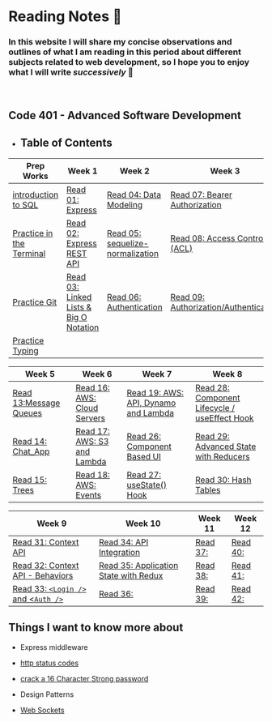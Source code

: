 # **Reading Notes** :notebook:
### In this website I will share my concise observations and outlines of what I am reading in this period about different subjects related to web development, so I hope you to enjoy what I will write *successively* :see_no_evil:
 <br>

 ##  Code 401 - Advanced Software Development
 - ## Table of Contents
 
<!-- |Prep Works    | Week1 | Week2 | Week3   | Week4   | Week5   | Week6   | Week7   | Week8   |
|---|---|---|---|---|---|---|---|---|
|  [introduction to SQL](/Prep_Readings/SQL.md) | [Read 01: Express](./Advance%20Level/class01/Express.md) | [Read 04: Data Modeling](./Advance%20Level/class04/Data%20Modeling.md) |[Read 07: Bearer Authorization](./Advance%20Level/class07/Bearer%20Authorization.md)  |[Read 10: Stacks and Queues](./Advance%20Level//class10/Stacks%20and%20Queues.md)   | [Read 13:Message Queues](./Advance%20Level/class13/Message%20Queues.md)  | [Read 16: AWS: Cloud Servers](./Advance%20Level/class16/AWS%3A%20Cloud%20Servers.md)  | [Read 19: AWS: API, Dynamo and Lambda](./Advance%20Level/class19/AWS%3AAPI_Dynamo%20_and_Lambda.md)  |[Read 28: Component Lifecycle / useEffect Hook](./Advance%20Level/class28/Component%20Lifecycle%20.md)   |
|  [Practice in the Terminal](/Prep_Readings/Terminal.md)  | [Read 02: Express REST API](./Advance%20Level/class02/Express%20REST%20API.md)  | [Read 05: sequelize-normalization](./Advance%20Level/class05/sequelize-normalization.md)  | [Read 08: Access Control (ACL)](./Advance%20Level/class08/Access%20Control%20(ACL).md)  | [Read 11: Event Driven Applications](./Advance%20Level/class11/Event%20Driven%20Applications.md)  | [Read 14: Chat_App](https://github.com/EsraaBanat/Chat_App/blob/main/README.md)  |   [Read 17: AWS: S3 and Lambda](./Advance%20Level/class17/AWS%3A%20S3_and_Lambda.md) |  [Read 26: Component Based UI](./Advance%20Level/class26/Component%20Based%20UI.md)  | [Read 29:]()   |
|  [Practice Git](./Prep_Readings/practicegit.md) | [Read 03: Linked Lists & Big O Notation](./Advance%20Level/class03/BigO%26linked_lists.md) | [Read 06: Authentication](./Advance%20Level/class06/Authentication.md)  |[Read 09: Authorization/Authentication](./Advance%20Level/class09/Authorization_Authentication.md)   |[Read 12: Socket.io](./Advance%20Level/class12/Socket.io.md)   |  [Read 15: Trees](./Advance%20Level/class15/Trees.md)  | [Read 18: AWS: Events](./Advance%20Level/class18/AWS_Events.md)   |   [Read 27: useState() Hook](./Advance%20Level/class27/useState()Hook.md) | [Read 30:]()   |
|[Practice Typing](./Prep_Readings/practicetyping.md)   |   |   |   |   |   |   |   |   | -->


| **Prep Works**                                         | **Week 1**                                                                                 | **Week 2**                                                                               | **Week 3**                                                                                         | **Week 4**                                                                                       |
|--------------------------------------------------------|--------------------------------------------------------------------------------------------|------------------------------------------------------------------------------------------|----------------------------------------------------------------------------------------------------|--------------------------------------------------------------------------------------------------|
| [introduction to SQL](/Prep_Readings/SQL.md)            | [Read 01: Express](./Advance%20Level/class01/Express.md)                                   | [Read 04: Data Modeling](./Advance%20Level/class04/Data%20Modeling.md)                   | [Read 07: Bearer Authorization](./Advance%20Level/class07/Bearer%20Authorization.md)               | [Read 10: Stacks and Queues](./Advance%20Level//class10/Stacks%20and%20Queues.md)                |
| [Practice in the Terminal](/Prep_Readings/Terminal.md) | [Read 02: Express REST API](./Advance%20Level/class02/Express%20REST%20API.md)             | [Read 05: sequelize-normalization](./Advance%20Level/class05/sequelize-normalization.md) | [Read 08: Access Control (ACL)](./Advance%20Level/class08/Access%20Control%20(ACL).md)             | [Read 11: Event Driven Applications](./Advance%20Level/class11/Event%20Driven%20Applications.md) |
| [Practice Git](./Prep_Readings/practicegit.md)         | [Read 03: Linked Lists & Big O Notation](./Advance%20Level/class03/BigO%26linked_lists.md) | [Read 06: Authentication](./Advance%20Level/class06/Authentication.md)                   | [Read 09: Authorization/Authentication](./Advance%20Level/class09/Authorization_Authentication.md) | [Read 12: Socket.io](./Advance%20Level/class12/Socket.io.md)                                     |
| [Practice Typing](./Prep_Readings/practicetyping.md)   |                                                                                            |                                                                                          |                                                                                                    |                                                                                                  |


| **Week 5**                                                                     | **Week 6**                                                                           | **Week 7**                                                                                          | **Week 8**                                                                                             |
|---------------------------------------------------------------------------------|--------------------------------------------------------------------------------------|-----------------------------------------------------------------------------------------------------|--------------------------------------------------------------------------------------------------------|
| [Read 13:Message Queues](./Advance%20Level/class13/Message%20Queues.md)         | [Read 16: AWS: Cloud Servers](./Advance%20Level/class16/AWS%3A%20Cloud%20Servers.md) | [Read 19: AWS: API, Dynamo and Lambda](./Advance%20Level/class19/AWS%3AAPI_Dynamo%20_and_Lambda.md) | [Read 28: Component Lifecycle / useEffect Hook](./Advance%20Level/class28/Component%20Lifecycle%20.md) |
| [Read 14: Chat_App](https://github.com/EsraaBanat/Chat_App/blob/main/README.md) | [Read 17: AWS: S3 and Lambda](./Advance%20Level/class17/AWS%3A%20S3_and_Lambda.md)   | [Read 26: Component Based UI](./Advance%20Level/class26/Component%20Based%20UI.md)                  | [Read 29: Advanced State with Reducers](./Advance%20Level/class29/Advanced%20State%20with%20Reducers.md)                                                                                           |
| [Read 15: Trees](./Advance%20Level/class15/Trees.md)                            | [Read 18: AWS: Events](./Advance%20Level/class18/AWS_Events.md)                      | [Read 27: useState() Hook](./Advance%20Level/class27/useState()Hook.md)                             | [Read 30: Hash Tables](./Advance%20Level/class30/Hash%20Tables.md)                                                                                           |


| **Week 9**   | **Week 10**  | **Week 11**  | **Week 12** |
|--------------|--------------|--------------|--------------|
| [Read 31: Context API](./Advance%20Level/class31/Context%20API.md) | [Read 34:  API Integration](./Advance%20Level/class34/%20API%20Integration.md) | [Read 37:]() | [Read 40:]() |
| [Read 32: Context API - Behaviors](./Advance%20Level/class32/Context%20API%20-%20Behaviors.md) | [Read 35: Application State with Redux]() | [Read 38:]() | [Read 41:]() |
| [Read 33: `<Login />` and <`Auth />`](./Advance%20Level/class33/read33.md) | [Read 36:]() | [Read 39:]() | [Read 42:]() |


## Things I want to know more about

- Express middleware
- [http status codes](https://www.restapitutorial.com/httpstatuscodes.html)
- [crack a 16 Character Strong password](https://thehackernews.com/2013/05/cracking-16-character-strong-passwords.html)
- Design Patterns

- [Web Sockets](https://en.wikipedia.org/wiki/WebSocket)
